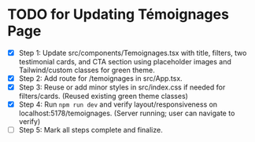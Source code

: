 # TODO for Updating Témoignages Page

- [x] Step 1: Update src/components/Temoignages.tsx with title, filters, two testimonial cards, and CTA section using placeholder images and Tailwind/custom classes for green theme.
- [x] Step 2: Add route for /temoignages in src/App.tsx.
- [x] Step 3: Reuse or add minor styles in src/index.css if needed for filters/cards. (Reused existing green theme classes)
- [x] Step 4: Run `npm run dev` and verify layout/responsiveness on localhost:5178/temoignages. (Server running; user can navigate to verify)
- [ ] Step 5: Mark all steps complete and finalize.
